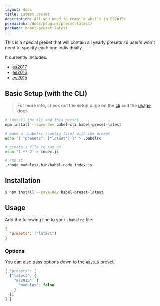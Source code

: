 ```yaml
---
layout: docs
title: Latest preset
description: All you need to compile what's in ES2015+
permalink: /docs/plugins/preset-latest/
package: babel-preset-latest
---
```


This is a special preset that will contain all yearly presets so user's won't need to specify each one individually.

It currently includes:

- [es2017](/docs/plugins/preset-es2017/)
- [es2016](/docs/plugins/preset-es2016/)
- [es2015](/docs/plugins/preset-es2015/)

## Basic Setup (with the CLI)

> For more info, check out the setup page on the [cli](/docs/setup/) and the [usage](/docs/usage/cli/) docs.

```sh
# install the cli and this preset
npm install --save-dev babel-cli babel-preset-latest

# make a .babelrc (config file) with the preset
echo '{ "presets": ["latest"] }' > .babelrc

# create a file to run on
echo '1 ** 2' > index.js

# run it
./node_modules/.bin/babel-node index.js
```

## Installation

```sh
$ npm install --save-dev babel-preset-latest
```

## Usage

Add the following line to your `.babelrc` file:

```json
{
  "presets": ["latest"]
}
```

### Options

You can also pass options down to the `es2015` preset.

```js
{ "presets": [
  ["latest", {
    "es2015": {
      "modules": false 
    }
  }]
] }
```
